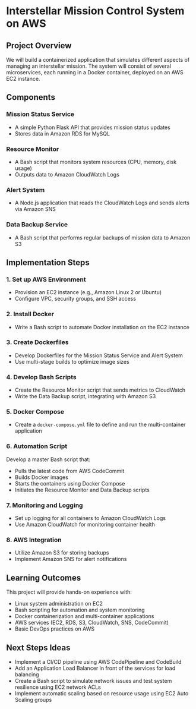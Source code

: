 # Interstellar Mission Control System on AWS

## Project Overview
We will build a containerized application that simulates different aspects of managing an interstellar mission. The system will consist of several microservices, each running in a Docker container, deployed on an AWS EC2 instance.

## Components

### Mission Status Service
- A simple Python Flask API that provides mission status updates
- Stores data in Amazon RDS for MySQL

### Resource Monitor
- A Bash script that monitors system resources (CPU, memory, disk usage)
- Outputs data to Amazon CloudWatch Logs

### Alert System
- A Node.js application that reads the CloudWatch Logs and sends alerts via Amazon SNS

### Data Backup Service
- A Bash script that performs regular backups of mission data to Amazon S3

## Implementation Steps

### 1. Set up AWS Environment
- Provision an EC2 instance (e.g., Amazon Linux 2 or Ubuntu)
- Configure VPC, security groups, and SSH access

### 2. Install Docker
- Write a Bash script to automate Docker installation on the EC2 instance

### 3. Create Dockerfiles
- Develop Dockerfiles for the Mission Status Service and Alert System
- Use multi-stage builds to optimize image sizes

### 4. Develop Bash Scripts
- Create the Resource Monitor script that sends metrics to CloudWatch
- Write the Data Backup script, integrating with Amazon S3

### 5. Docker Compose
- Create a `docker-compose.yml` file to define and run the multi-container application

### 6. Automation Script
Develop a master Bash script that:
- Pulls the latest code from AWS CodeCommit
- Builds Docker images
- Starts the containers using Docker Compose
- Initiates the Resource Monitor and Data Backup scripts

### 7. Monitoring and Logging
- Set up logging for all containers to Amazon CloudWatch Logs
- Use Amazon CloudWatch for monitoring container health

### 8. AWS Integration
- Utilize Amazon S3 for storing backups
- Implement Amazon SNS for alert notifications

## Learning Outcomes
This project will provide hands-on experience with:
- Linux system administration on EC2
- Bash scripting for automation and system monitoring
- Docker containerization and multi-container applications
- AWS services (EC2, RDS, S3, CloudWatch, SNS, CodeCommit)
- Basic DevOps practices on AWS

## Next Steps Ideas
- Implement a CI/CD pipeline using AWS CodePipeline and CodeBuild
- Add an Application Load Balancer in front of the services for load balancing
- Create a Bash script to simulate network issues and test system resilience using EC2 network ACLs
- Implement automatic scaling based on resource usage using EC2 Auto Scaling groups
